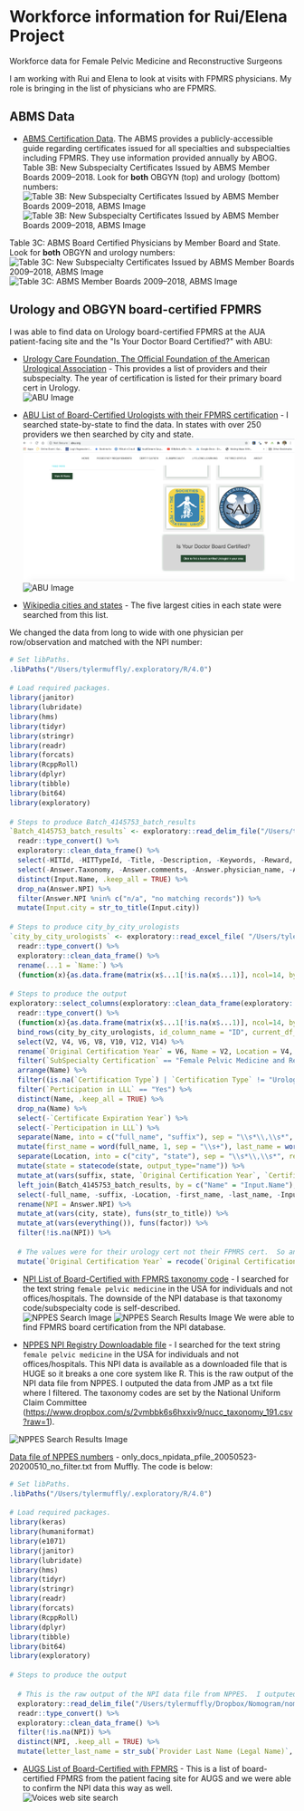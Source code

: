 # Workforce information for Rui/Elena Project
Workforce data for Female Pelvic Medicine and Reconstructive Surgeons


I am working with Rui and Elena to look at visits with FPMRS physicians.  My role is bringing in the list of physicians who are FPMRS.  

## ABMS Data
* [ABMS Certification Data](https://www.dropbox.com/s/8bdf0z7eyd2yea7/abms-board-certification-report-2018-2019.pdf?raw=1).  The ABMS provides a publicly-accessible guide regarding certificates issued for all specialties and subspecialties including FPMRS.  They use information provided annually by ABOG.  Table 3B: New Subspecialty Certificates Issued by ABMS Member Boards 2009–2018.  Look for **both** OBGYN (top) and urology (bottom) numbers:
![Table 3B: New Subspecialty Certificates Issued by ABMS Member Boards 2009–2018, ABMS Image](https://www.dropbox.com/s/100lktrzhj0d99x/abms.png?raw=1)
![Table 3B: New Subspecialty Certificates Issued by ABMS Member Boards 2009–2018, ABMS Image](https://www.dropbox.com/s/6ewvkwi0r4hwvft/abms_urology.png?raw=1)

Table 3C: ABMS Board Certified Physicians by Member Board and State.  Look for **both** OBGYN and urology numbers:
![Table 3C: New Subspecialty Certificates Issued by ABMS Member Boards 2009–2018, ABMS Image](https://www.dropbox.com/s/tof4ohpq3527vg4/ABMS%20by%20state.png?raw=1)
![Table 3C: ABMS Member Boards 2009–2018, ABMS Image](https://www.dropbox.com/s/1xench4g6z6qtel/ABMS%20by%20state%20urology.png?raw=1)

## Urology and OBGYN board-certified FPMRS
I was able to find data on Urology board-certified FPMRS at the AUA patient-facing site and the "Is Your Doctor Board Certified?" with ABU:

* [Urology Care Foundation, The Official Foundation of the American Urological Association](https://www.urologyhealth.org/find-a-urologist) - This provides a list of providers and their subspecialty.  The year of certification is listed for their primary board cert in Urology.  
![ABU Image](https://www.dropbox.com/s/4m00ycj9ch73yfw/AUA_find.png?raw=1)

* [ABU List of Board-Certified Urologists with their FPMRS certification](https://www.abu.org/diplomatesearch) - I searched state-by-state to find the data.  In states with over 250 providers we then searched by city and state.  
![ABU Image](https://github.com/mufflyt/Workforce/blob/master/images/ABU.png)
![ABU Image](https://www.dropbox.com/s/6kttw8bvmc5e7yg/ABU_Search.png?raw=1)

* [Wikipedia cities and states](https://en.wikipedia.org/wiki/List_of_largest_cities_of_U.S._states_and_territories_by_population) - The five largest cities in each state were searched from this list.  

We changed the data from long to wide with one physician per row/observation and matched with the NPI number:  
```r
# Set libPaths.
.libPaths("/Users/tylermuffly/.exploratory/R/4.0")

# Load required packages.
library(janitor)
library(lubridate)
library(hms)
library(tidyr)
library(stringr)
library(readr)
library(forcats)
library(RcppRoll)
library(dplyr)
library(tibble)
library(bit64)
library(exploratory)

# Steps to produce Batch_4145753_batch_results
`Batch_4145753_batch_results` <- exploratory::read_delim_file("/Users/tylermuffly/Dropbox (Personal)/workforce/Rui_Project/Urology/From_mturk/Batch_4145753_batch_results (completed).csv" , ",", quote = "\"", skip = 0 , col_names = TRUE , na = c('','NA') , locale=readr::locale(encoding = "UTF-8", decimal_mark = ".", tz = "America/New_York", grouping_mark = "," ), trim_ws = TRUE , progress = FALSE) %>%
  readr::type_convert() %>%
  exploratory::clean_data_frame() %>%
  select(-HITId, -HITTypeId, -Title, -Description, -Keywords, -Reward, -CreationTime, -MaxAssignments, -RequesterAnnotation, -AssignmentDurationInSeconds, -AutoApprovalDelayInSeconds, -Expiration, -NumberOfSimilarHITs, -LifetimeInSeconds, -AssignmentId, -WorkerId, -AssignmentStatus, -AcceptTime, -SubmitTime, -AutoApprovalTime, -ApprovalTime, -RejectionTime, -RequesterFeedback, -WorkTimeInSeconds, -LifetimeApprovalRate, -Last30DaysApprovalRate, -Last7DaysApprovalRate) %>%
  select(-Answer.Taxonomy, -Answer.comments, -Answer.physician_name, -Approve, -Reject) %>%
  distinct(Input.Name, .keep_all = TRUE) %>%
  drop_na(Answer.NPI) %>%
  filter(Answer.NPI %nin% c("n/a", "no matching records")) %>%
  mutate(Input.city = str_to_title(Input.city))

# Steps to produce city_by_city_urologists
`city_by_city_urologists` <- exploratory::read_excel_file( "/Users/tylermuffly/Dropbox (Personal)/workforce/Rui_Project/Urology/city-by-city-urologists.xlsx", sheet = "Sheet1", na = c('','NA'), skip=0, col_names=TRUE, trim_ws=TRUE, tzone='America/New_York') %>%
  readr::type_convert() %>%
  exploratory::clean_data_frame() %>%
  rename(...1 = `Name:`) %>%
  (function(x){as.data.frame(matrix(x$...1[!is.na(x$...1)], ncol=14, byrow=TRUE))})

# Steps to produce the output
exploratory::select_columns(exploratory::clean_data_frame(exploratory::read_excel_file( "/Users/tylermuffly/Desktop/urology without suffixes.xlsx", sheet = "Sheet1", na = c('','NA'), skip=0, col_names=FALSE, trim_ws=TRUE, tzone='America/Los_Angeles')),"...1") %>%
  readr::type_convert() %>%
  (function(x){as.data.frame(matrix(x$...1[!is.na(x$...1)], ncol=14, byrow=TRUE))}) %>%
  bind_rows(city_by_city_urologists, id_column_name = "ID", current_df_name = "urology_1", force_data_type = TRUE) %>%
  select(V2, V4, V6, V8, V10, V12, V14) %>%
  rename(`Original Certification Year` = V6, Name = V2, Location = V4, `Certification Type` = V8, `SubSpecialty Certification` = V10, `Certificate Expiration Year` = V12, `Perticipation in LLL` = V14) %>%
  filter(`SubSpecialty Certification` == "Female Pelvic Medicine and Reconstructive Surgery") %>%
  arrange(Name) %>%
  filter((is.na(`Certification Type`) | `Certification Type` != "Urology — Retired")) %>%
  filter(`Perticipation in LLL` == "Yes") %>%
  distinct(Name, .keep_all = TRUE) %>%
  drop_na(Name) %>%
  select(-`Certificate Expiration Year`) %>%
  select(-`Perticipation in LLL`) %>%
  separate(Name, into = c("full_name", "suffix"), sep = "\\s*\\,\\s*", remove = FALSE, convert = TRUE) %>%
  mutate(first_name = word(full_name, 1, sep = "\\s+"), last_name = word(full_name, -1, sep = "\\s+")) %>%
  separate(Location, into = c("city", "state"), sep = "\\s*\\,\\s*", remove = FALSE, convert = TRUE) %>%
  mutate(state = statecode(state, output_type="name")) %>%
  mutate_at(vars(suffix, state, `Original Certification Year`, `Certification Type`, `SubSpecialty Certification`), funs(factor)) %>%
  left_join(Batch_4145753_batch_results, by = c("Name" = "Input.Name"), ignorecase=TRUE) %>%
  select(-full_name, -suffix, -Location, -first_name, -last_name, -Input.full_name, -Input.suffix, -Input.Location, -Input.city, -Input.state, -Input.Original_Certification_Year, -Input.Certification_Type, -Input.SubSpecialty_Certification, -Input.first_name, -Input.last_name, -Answer.State) %>%
  rename(NPI = Answer.NPI) %>%
  mutate_at(vars(city, state), funs(str_to_title)) %>%
  mutate_at(vars(everything()), funs(factor)) %>%
  filter(!is.na(NPI)) %>%
  
  # The values were for their urology cert not their FPMRS cert.  So anyone before 2013 I said was grandfathered in during 2013.  
  mutate(`Original Certification Year` = recode(`Original Certification Year`, "2004" = "2013", "2011" = "2013", "2012" = "2013", "2018" = "2018", "2007" = "2013", "1997" = "2013", "2002" = "2013", "2005" = "2013", "2006" = "2013", "1994" = "2013", "2010" = "2013", "1998" = "2013", "2008" = "2013", "1987" = "2013", "1999" = "2013", "1984" = "2013", "2009" = "2013", "2001" = "2013", "2003" = "2013", "1990" = "2013", "1993" = "2013", "2013" = "2013", "2000" = "2013", "1995" = "2013", "1992" = "2013", "1988" = "2013", "1982" = "2013", "1996" = "2013", "1991" = "2013"))
```

* [NPI List of Board-Certified with FPMRS taxonomy code](https://npiregistry.cms.hhs.gov/) - I searched for the text string `female pelvic medicine` in the USA for individuals and not offices/hospitals.  The downside of the NPI database is that taxonomy code/subspecialty code is self-described.  
![NPPES Search Image](https://www.dropbox.com/s/j6p3dtb83tw12aa/NPPES_search.png?raw=1)
![NPPES Search Results Image](https://www.dropbox.com/s/ff6u1464yppm8fh/NPPES_search_results.png?raw=1)
We were able to find FPMRS board certification from the NPI database.  

* [NPPES NPI Registry Downloadable file](https://download.cms.gov/nppes/NPI_Files.html) - I searched for the text string `female pelvic medicine` in the USA for individuals and not offices/hospitals.  This NPI data is available as a downloaded file that is HUGE so it breaks a one core system like R.  This is the raw output of the NPI data file from NPPES.  I outputed the data from JMP as a txt file where I filtered.  The taxonomy codes are set by the National Uniform Claim Committee (https://www.dropbox.com/s/2vmbbk6s6hxxiv9/nucc_taxonomy_191.csv?raw=1).

![NPPES Search Results Image](https://www.dropbox.com/s/g7axl25cmp5uwne/NPPES%20data%20dissemination%20page.png?raw=1)

[Data file of NPPES numbers](https://www.dropbox.com/s/lxz0azg5rakkz73/only_docs_npidata_pfile_20050523-20200510_no_filter.txt?raw=1) - 
only_docs_npidata_pfile_20050523-20200510_no_filter.txt from Muffly.  The code is below:
```r
# Set libPaths.
.libPaths("/Users/tylermuffly/.exploratory/R/4.0")

# Load required packages.
library(keras)
library(humaniformat)
library(e1071)
library(janitor)
library(lubridate)
library(hms)
library(tidyr)
library(stringr)
library(readr)
library(forcats)
library(RcppRoll)
library(dplyr)
library(tibble)
library(bit64)
library(exploratory)

# Steps to produce the output

  # This is the raw output of the NPI data file from NPPES.  I outputed the data from JMP as a txt file where I filtered.  
  exploratory::read_delim_file("/Users/tylermuffly/Dropbox/Nomogram/nomogram/data/NPPES/slimmed_down_nppes_to_docs_only/only_docs_npidata_pfile_20050523-20200510_no_filter.txt" , ",", quote = "\"", skip = 0 , col_names = TRUE , na = c('','NA') , locale=readr::locale(encoding = "UTF-8", decimal_mark = ".", tz = "America/Denver", grouping_mark = "," ), trim_ws = TRUE , progress = FALSE) %>%
  readr::type_convert() %>%
  exploratory::clean_data_frame() %>%
  filter(!is.na(NPI)) %>%
  distinct(NPI, .keep_all = TRUE) %>%
  mutate(letter_last_name = str_sub(`Provider Last Name (Legal Name)`, "1","1"))
```
* [AUGS List of Board-Certified with FPMRS](https://www.voicesforpfd.org/find-a-provider/) - This is a list of board-certified FPMRS from the patient facing site for AUGS and we were able to confirm the NPI data this way as well.  
![Voices web site search](https://www.dropbox.com/s/37xjuzoafvuxomu/voices_for_pfd.png?raw=1)

